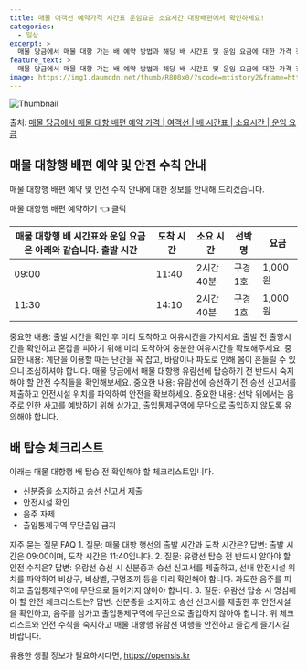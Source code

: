 ```yaml
---
title: 매물 여객선 예약가격 시간표 운임요금 소요시간 대항배편에서 확인하세요!
categories:
  - 일상
excerpt: >
  매물 당금에서 매물 대항 가는 배 예약 방법과 해당 배 시간표 및 운임 요금에 대한 가격 정보를 안내 드리겠습니다. 안전하고 재밋는 매물 대항행 여행을 위해 아래 정보 참고하시기 바랍니다. 매물 대항행 배편 예약하기 👈 클릭매물 당금에서 매물 대항행 배 시간표출발 시간도착 시간소요 시간선박명요금09:0011:402시간 40분구경1호1,000원11:3014:102시간 40분구경1호1,000원매물 대항행 배편 예약하기 👈 클릭매물 당금에서 매물 대항행 여객선 탑승 시 이용수칙매물 당금에서 매물 대항행 배를 탈 때 꼭 알아야 할 중요한 안전 수칙들을 소개합니다. 중요한 내용: 1. 출항 시간 확인 후 미리 도착하고 여유시간을 가지세요. 매물 대항행 배 출발 전 출항시간을 확인하고 혼잡을 피하기 위해 미리 도착..
feature_text: >
  매물 당금에서 매물 대항 가는 배 예약 방법과 해당 배 시간표 및 운임 요금에 대한 가격 정보를 안내 드리겠습니다. 안전하고 재밋는 매물 대항행 여행을 위해 아래 정보 참고하시기 바랍니다. 매물 대항행 배편 예약하기 👈 클릭매물 당금에서 매물 대항행 배 시간표출발 시간도착 시간소요 시간선박명요금09:0011:402시간 40분구경1호1,000원11:3014:102시간 40분구경1호1,000원매물 대항행 배편 예약하기 👈 클릭매물 당금에서 매물 대항행 여객선 탑승 시 이용수칙매물 당금에서 매물 대항행 배를 탈 때 꼭 알아야 할 중요한 안전 수칙들을 소개합니다. 중요한 내용: 1. 출항 시간 확인 후 미리 도착하고 여유시간을 가지세요. 매물 대항행 배 출발 전 출항시간을 확인하고 혼잡을 피하기 위해 미리 도착..
image: https://img1.daumcdn.net/thumb/R800x0/?scode=mtistory2&fname=https%3A%2F%2Fblog.kakaocdn.net%2Fdn%2FXl0kT%2FbtsHDdbkgar%2FpSxWEWkc0rgOJC8zUSPVQ0%2Fimg.webp
---
```


![Thumbnail](https://img1.daumcdn.net/thumb/R800x0/?scode=mtistory2&fname=https%3A%2F%2Fblog.kakaocdn.net%2Fdn%2FXl0kT%2FbtsHDdbkgar%2FpSxWEWkc0rgOJC8zUSPVQ0%2Fimg.webp)

<p>출처: <a href="https://opensis.kr/entry/%EB%A7%A4%EB%AC%BC-%EB%8B%B9%EA%B8%88%EC%97%90%EC%84%9C-%EB%A7%A4%EB%AC%BC-%EB%8C%80%ED%95%AD-%EB%B0%B0%ED%8E%B8-%EC%98%88%EC%95%BD-%EA%B0%80%EA%B2%A9-%EC%97%AC%EA%B0%9D%EC%84%A0-%EB%B0%B0-%EC%8B%9C%EA%B0%84%ED%91%9C-%EC%86%8C%EC%9A%94%EC%8B%9C%EA%B0%84-%EC%9A%B4%EC%9E%84-%EC%9A%94%EA%B8%88" rel="dofollow">매물 당금에서 매물 대항 배편 예약 가격 | 여객선 | 배 시간표 | 소요시간 | 운임 요금</a> </p>

## 매물 대항행 배편 예약 및 안전 수칙 안내

매물 대항행 배편 예약 및 안전 수칙 안내에 대한 정보를 안내해 드리겠습니다.

매물 대항행 배편 예약하기 👈 클릭

매물 대항행 배 시간표와 운임 요금은 아래와 같습니다.  **출발 시간** | **도착 시간** | **소요 시간** | **선박명** | **요금**  
---|---|---|---|---  
09:00 | 11:40 | 2시간 40분 | 구경1호 | 1,000원  
11:30 | 14:10 | 2시간 40분 | 구경1호 | 1,000원  
중요한 내용: 출발 시간을 확인 후 미리 도착하고 여유시간을 가지세요. 출발 전 출항시간을 확인하고 혼잡을 피하기 위해 미리 도착하여 충분한
여유시간을 확보해주세요. 중요한 내용: 계단을 이용할 때는 난간을 꼭 잡고, 바람이나 파도로 인해 몸이 흔들릴 수 있으니 조심하셔야 합니다.
매물 당금에서 매물 대항행 유람선에 탑승하기 전 반드시 숙지해야 할 안전 수칙들을 확인해보세요. 중요한 내용: 유람선에 승선하기 전 승선
신고서를 제출하고 안전시설 위치를 파악하여 안전을 확보하세요. 중요한 내용: 선박 위에서는 음주로 인한 사고를 예방하기 위해 삼가고,
출입통제구역에 무단으로 출입하지 않도록 유의해야 합니다.

## 배 탑승 체크리스트

아래는 매물 대항행 배 탑승 전 확인해야 할 체크리스트입니다.

  * 신분증을 소지하고 승선 신고서 제출
  * 안전시설 확인
  * 음주 자제
  * 출입통제구역 무단출입 금지

자주 묻는 질문 FAQ 1\. 질문: 매물 대항 행선의 출발 시간과 도착 시간은? 답변: 출발 시간은 09:00이며, 도착 시간은
11:40입니다. 2\. 질문: 유람선 탑승 전 반드시 알아야 할 안전 수칙은? 답변: 유람선 승선 시 신분증과 승선 신고서를 제출하고,
선내 안전시설 위치를 파악하여 비상구, 비상벨, 구명조끼 등을 미리 확인해야 합니다. 과도한 음주를 피하고 출입통제구역에 무단으로 들어가지
않아야 합니다. 3\. 질문: 유람선 탑승 시 명심해야 할 안전 체크리스트는? 답변: 신분증을 소지하고 승선 신고서를 제출한 후 안전시설을
확인하고, 음주를 삼가고 출입통제구역에 무단으로 출입하지 않아야 합니다. 위 체크리스트와 안전 수칙을 숙지하고 매물 대항행 유람선 여행을
안전하고 즐겁게 즐기시길 바랍니다.



 

유용한 생활 정보가 필요하시다면, <a href="https://opensis.kr" rel="dofollow">https://opensis.kr</a>


